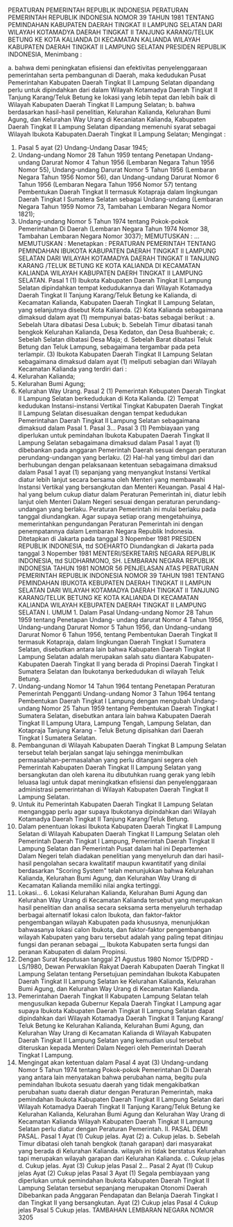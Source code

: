  PERATURAN PEMERINTAH REPUBLIK INDONESIA PERATURAN PEMERINTAH REPUBLIK INDONESIA NOMOR 39 TAHUN 1981 TENTANG PEMINDAHAN KABUPATEN DAERAH TINGKAT II LAMPUNG SELATAN DARI WILAYAH KOTAMADYA DAERAH TINGKAT II TANJUNG KARANG/TELUK BETUNG KE KOTA KALIANDA DI KECAMATAN KALIANDA WILAYAH KABUPATEN DAERAH TINGKAT II LAMPUNG SELATAN PRESIDEN REPUBLIK INDONESIA,
Menimbang :

a. bahwa demi peningkatan efisiensi dan efektivitas penyelenggaraan pemerintahan serta pembangunan di Daerah, maka kedudukan Pusat Pemerintahan Kabupaten Daerah Tingkat II Lampung Selatan dipandang perlu untuk dipindahkan dari dalam Wilayah Kotamadya Daerah Tingkat II Tanjung Karang/Teluk Betung ke lokasi yang lebih tepat dan lebih baik di Wilayah Kabupaten Daerah Tingkat II Lampung Selatan;
b. bahwa berdasarkan hasil-hasil penelitian, Kelurahan Kalianda, Kelurahan Bumi Agung, dan Kelurahan Way Urang di Kecaniatan Kalianda, Kabupaten Daerah Tingkat II Lampung Selatan dipandang memenuhi syarat sebagai Wilayah Ibukota Kabupaten.Daerah Tingkat II Lampung Selatan;
Mengingat :

1. Pasal 5 ayat (2) Undang-Undang Dasar 1945;
2. Undang-undang Nomor 28 Tahun 1959 tentang Penetapan Undang- undang Darurat Nomor 4 Tahun 1956 (Lembaran Negara Tahun 1956 Nomor 55), Undang-undang Darurat Nomor 5 Tahun 1956 (Lembaran Negara Tahun 1956 Nomor 56), dan Undang-undang Darurat Nomor 6 Tahun 1956 (Lembaran Negara Tahun 1956 Nomor 57) tentang Pembentukan Daerah Tingkat II termasuk Kotapraja dalam lingkungan Daerah Tingkat I Sumatera Selatan sebagai Undang-undang (Lembaran Negara Tahun 1959 Nomor 73, Tambahan Lembaran Negara Nomor 1821);
3. Undang-undang Nomor 5 Tahun 1974 tentang Pokok-pokok Pemerintahan Di Daerah (Lembaran Negara Tahun 1974 Nomor 38, Tambahan Lembaran Negara Nomor 3037);
MEMUTUSKAN :
 …
MEMUTUSKAN :
 Menetapkan : PERATURAN PEMERINTAH TENTANG PEMINDAHAN IBUKOTA KABUPATEN DAERAH TINGKAT II LAMPUNG SELATAN DARI WILAYAH KOTAMADYA DAERAH TINGKAT II TANJUNG KARANG /TELUK BETUNG KE KOTA KALIANDA DI KECAMATAN KALIANDA WILAYAH KABUPATEN DAERH TINGKAT II LAMPUNG SELATAN.
Pasal 1
(1) Ibukota Kabupaten Daerah Tingkat II Lampung Selatan dipindahkan tempat kedudukannya dari Wilayah Kotamadya Daerah Tingkat II Tanjung Karang/Teluk Betung ke Kalianda, di Kecamatan Kalianda, Kabupaten Daerah Tingkat II Lampung Selatan, yang selanjutnya disebut Kota Kalianda.
(2) Kota Kalianda sebagaimana dimaksud dalam ayat (1) mempunyai batas-batas sebagai berikut :
a. Sebelah Utara dibatasi Desa Lubuk;
b. Sebelah Timur dibatasi tanah bengkok Kelurahan Kalianda, Desa Kedaton, dan Desa Buahberak;
c. Sebelah Selatan dibatasi Desa Maja;
d. Sebelah Barat dibatasi Teluk Betung dan Teluk Lampung, sebagaimana tergambar pada peta terlampir.
(3) Ibukota Kabupaten Daerah Tingkat II Lampung Selatan sebagaimana dimaksud dalam ayat (1) meliputi sebagian dari Wilayah Kecamatan Kalianda yang terdiri dari :
1. Kelurahan Kalianda;
2. Kelurahan Bumi Agung;
3. Kelurahan Way Urang.
Pasal 2
(1) Pemerintah Kebupaten Daerah Tingkat II Lampung Selatan berkedudukan di Kota Kalianda.
(2) Tempat kedudukan Instansi-instansi Vertikal Tingkat Kabupaten Daerah Tingkat II Lampung Selatan disesuaikan dengan tempat kedudukan Pemerintahan Daerah Tingkat II Lampung Selatan sebagaimana dimaksud dalam Pasal 1. Pasal 3…
Pasal 3
(1) Pembiayaan yang diperlukan untuk pemindahan Ibukota Kabupaten Daerah Tingkat II Lampung Selatan sebagaimana dimaksud dalam Pasal 1 ayat (1) dibebankan pada anggaran Pemerintah Daerah sesuai dengan peraturan perundang-undangan yang berlaku.
(2) Hal-hal yang timbul dari dan berhubungan dengan pelaksanaan ketentuan sebagaimana dimaksud dalam Pasal 1 ayat (1) sepanjang yang menyangkut Instansi Vertikal diatur lebih lanjut secara bersama oleh Menteri yang membawahi Instansi Vertikal yang bersangkutan dan Menteri Keuangan.
Pasal 4
Hal-hal yang belum cukup diatur dalam Peraturan Pemerintah ini, diatur lebih lanjut oleh Menteri Dalam Negeri sesuai dengan peraturan perundang-undangan yang berlaku. Peraturan Pemerintah ini mulai berlaku pada tanggal diundangkan. Agar supaya setiap orang mengetahuinya, memerintahkan pengundangan Peraturan Pemerintah ini dengan penempatannya dalam Lembaran Negara Republik Indonesia. Ditetapkan di Jakarta pada tanggal 3 Nopember 1981 PRESIDEN REPUBLIK INDONESIA, ttd SOEHARTO Diundangkan di Jakarta pada tanggal 3 Nopember 1981 MENTERI/SEKRETARIS NEGARA REPUBLIK INDONESIA, ttd SUDHARMONO, SH. LEMBARAN NEGARA REPUBLIK INDONESIA TAHUN 1981 NOMOR 56 PENJELASAN ATAS PERATURAN PEMERINTAH REPUBLIK INDONESIA NOMOR 39 TAHUN 1981 TENTANG PEMINDAHAN IBUKOTA KEBUPATEN DAERAH TINGKAT II LAMPUN SELATAN DARI WILAYAH KOTAMADYA DAERAH TINGKAT II TANJUNG KARANG/TELUK BETUNG KE KOTA KALIANDA DI KECAMATAN KALIANDA WILAYAH KEBUPATEN DAERAH TINGKAT II LAMPUNG SELATAN I. UMUM 1. Dalam Pasal Undang-undang Nomor 28 Tahun 1959 tentang Penetapan Undang- undang darurat Nomor 4 Tahun 1956, Undang-undang Darurat Nomor 5 Tahun 1956, dan Undang-undang Darurat Nomor 6 Tahun 1956, tentang Pembentukan Daerah Tingkat II termasuk Kotapraja, dalam lingkungan Daerah Tingkat I Sumatera Selatan, disebutkan antara lain bahwa Kabupaten Daerah Tingkat II Lampung Selatan adalah merupakan salah satu diantara Kabupaten-Kabupaten Daerah Tingkat II yang berada di Propinsi Daerah Tingkat I Sumatera Selatan dan Ibukotanya berkedudukan di wilayah Teluk Betung.
2. Undang-undang Nomor 14 Tahun 1964 tentang Penetapan Peraturan Pemerintah Pengganti Undang-undang Nomor 3 Tahun 1964 tentang Pembentukan Daerah Tingkat I Lampung dengan mengubah Undang-undang Nomor 25 Tahun 1959 tentang Pembentukan Daerah Tingkat I Sumatera Selatan, disebutkan antara lain bahwa Kabupaten Daerah Tingkat II Lampung Utara, Lampung Tengah, Lampung Selatan, dan Kotapraja Tanjung Karang - Teluk Betung dipisahkan dari Daerah Tingkat I Sumatera Selatan.
3. Pembangunan di Wilayah Kabupaten Daerah Tingkat B Lampung Selatan tersebut telah berjalan sangat laju sehingga menimbulkan permasalahan-permasalahan yang perlu ditangani segera oleh Pemerintah Kabupaten Daerah Tingkat II Lampung Selatan yang bersangkutan dan oleh karena itu dibutuhkan ruang gerak yang lebih leluasa lagi untuk dapat meningkatkan efisiensi dan penyelenggaraan administrasi pemerintahan di Wilayah Kabupaten Daerah Tingkat II Lampung Selatan.
4. Untuk itu Pemerintah Kabupaten Daerah Tingkat II Lampung Selatan menganggap perlu agar supaya Ibukotanya dipindahkan dari Wilayah Kotamadya Daerah Tingkat II Tanjung Karang/Teluk Betung.
5. Dalam penentuan lokasi Ibukota Kabupaten Daerah Tingkat II Lampung Selatan di Wilayah Kabupaten Daerah Tingkat II Lampung Selatan oleh Pemerintah Daerah Tingkat I Lampung, Pemerintah Daerah Tingkat II Lampung Selatan dan Pemerintah Pusat dalam hal ini Departemen Dalam Negeri telah diadakan penelitian yang menyeluruh dan dari hasil-hasil pengolahan secara kwalitatif maupun kwantitatif yang dinilai berdasarkan "Scoring System" telah menunjukkan bahwa Kelurahan Kalianda, Kelurahan Bumi Agung, dan Kelurahan Way Urang di Kecamatan Kalianda memiliki nilai angka tertinggi.
6. Lokasi… 6. Lokasi Kelurahan Kalianda, Kelurahan Bumi Agung dan Kelurahan Way Urang di Kecamatan Kalianda tersebut yang merupakan hasil penelitian dan analisa secara seksama serta menyeluruh terhadap berbagai alternatif lokasi calon Ibukota, dan faktor-faktor pengembangan wilayah Kabupaten pada khususnya, menunjukkan bahwasanya lokasi calon Ibukota, dan faktor-faktor pengembangan wilayah Kabupaten yang baru tersebut adalah yang paling tepat ditinjau fungsi dan peranan sebagai __ Ibukota Kabupaten serta fungsi dan peranan Kabupaten di dalam Propinsi.
7. Dengan Surat Keputusan tanggal 21 Agustus 1980 Nomor 15/DPRD - LS/1980, Dewan Perwakilan Rakyat Daerah Kabupaten Daerah Tingkat II Lampung Selatan tentang Persetujuan pemindahan Ibukota Kabupaten Daerah Tingkat II Lampung Selatan ke Kelurahan Kalianda, Kelurahan Bumi Agung, dan Kelurahan Way Urang di Kecamatan Kalianda.
8. Pemerintahan Daerah Tingkat II Kabupaten Lampung Selatan telah mengusulkan kepada Gubernur Kepala Daerah Tingkat I Lampung agar supaya Ibukota Kabupaten Daerah Tingkat II Lampung Selatan dapat dipindahkan dari Wilayah Kotamadya Daerah Tingkat II Tanjung Karang/ Teluk Betung ke Kelurahan Kalianda, Kelurahan Bumi Agung, dan Kelurahan Way Urang di Kecamatan Kalianda di Wilayah Kabupaten Daerah Tingkat II Lampung Selatan yang kemudian usul tersebut diteruskan kepada Menteri Dalam Negeri oleh Pemerintah Daerah Tingkat I Lampung.
9. Mengingat akan ketentuan dalam Pasal 4 ayat (3) Undang-undang Nomor 5 Tahun 1974 tentang Pokok-pokok Pemerintahan Di Daerah yang antara lain menyatakan bahwa perubahan nama, begitu pula pemindahan Ibukota sesuatu daerah yang tidak mengakibatkan perubahan suatu daerah diatur dengan Peraturan Pemerintah, maka pemindahan Ibukota Kabupaten Daerah Tingkat II Lampung Selatan dari Wilayah Kotamadya Daerah Tingkat II Tanjung Karang/Teluk Betung ke Kelurahan Kalianda, Kelurahan Bumi Agung dan Kelurahan Way Urang di Kecamatan Kalianda Wilayah Kabupaten Daerah Tingkat II Lampung Selatan perlu diatur dengan Peraturan Pemerintah. II. PASAL DEMI PASAL. Pasal 1 Ayat (1) Cukup jelas. Ayat (2) a. Cukup jelas.
b. Sebelah Timur dibatasi oleh tanah bengkok (tanah garapan) dari masyarakat yang berada di Kelurahan Kalianda. wilayah ini tidak berstatus Kelurahan tapi merupakan wilayah garapan dari Kelurahan Kalianda.
c. Cukup jelas d. Cukup jelas. Ayat (3) Cukup jelas Pasal 2… Pasal 2 Ayat (1) Cukup jelas Ayat (2) Cukup jelas Pasal 3 Ayat (1) Segala pembiayaan yang diperlukan untuk pemindahan Ibukota Kabupaten Daerah Tingkat II Lampung Selatan tersebut sepanjang merupakan Otonomi Daerah Dibebankan pada Anggaran Pendapatan dan Belanja Daerah Tingkat I dan Tingkat II yang bersangkutan. Ayat (2) Cukup jelas Pasal 4 Cukup jelas Pasal 5 Cukup jelas. TAMBAHAN LEMBARAN NEGARA NOMOR 3205